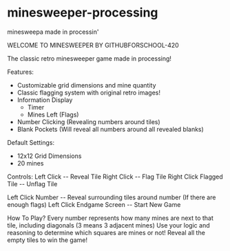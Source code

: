 # minesweeper-processing
minesweepa made in processin'


WELCOME TO MINESWEEPER BY GITHUBFORSCHOOL-420

The classic retro minesweeper game made in processing!

Features:
- Customizable grid dimensions and mine quantity
- Classic flagging system with original retro images!
- Information Display
  - Timer
  - Mines Left (Flags)
- Number Clicking (Revealing numbers around tiles)
- Blank Pockets (Will reveal all numbers around all revealed blanks)

Default Settings:
- 12x12 Grid Dimensions
- 20 mines

Controls:
Left Click -- Reveal Tile
Right Click -- Flag Tile
Right Click Flagged Tile -- Unflag Tile

Left Click Number -- Reveal surrounding tiles around number (If there are enough flags)
Left Click Endgame Screen -- Start New Game

How To Play?
Every number represents how many mines are next to that tile, including diagonals (3 means 3 adjacent mines)
Use your logic and reasoning to determine which squares are mines or not!
Reveal all the empty tiles to win the game!
